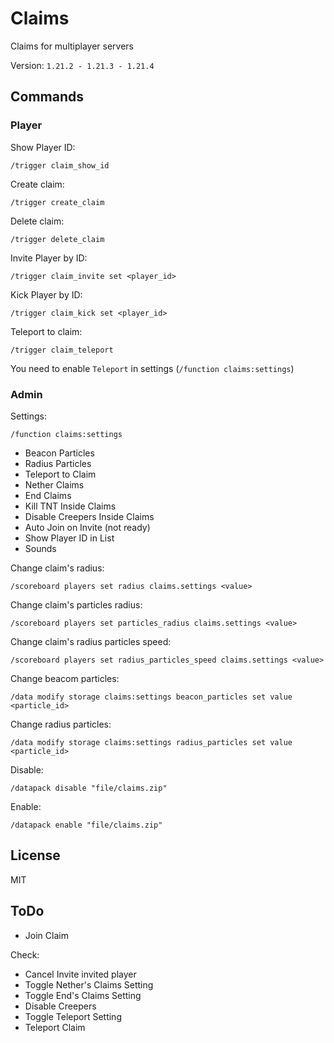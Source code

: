 # Claims

Claims for multiplayer servers

Version: `1.21.2 - 1.21.3 - 1.21.4`

## Commands

### Player

Show Player ID:

```mcfunction
/trigger claim_show_id
```

Create claim:

```mcfunction
/trigger create_claim
```

Delete claim:

```mcfunction
/trigger delete_claim
```

Invite Player by ID:

```mcfunction
/trigger claim_invite set <player_id>
```

Kick Player by ID:

```mcfunction
/trigger claim_kick set <player_id>
```

Teleport to claim:

```mcfunction
/trigger claim_teleport
```

You need to enable `Teleport` in settings (`/function claims:settings`)

### Admin

Settings:

```mcfunction
/function claims:settings
```

- Beacon Particles
- Radius Particles
- Teleport to Claim
- Nether Claims
- End Claims
- Kill TNT Inside Claims
- Disable Creepers Inside Claims
- Auto Join on Invite (not ready)
- Show Player ID in List
- Sounds

Change claim's radius:

```mcfunction
/scoreboard players set radius claims.settings <value>
```

Change claim's particles radius:

```mcfunction
/scoreboard players set particles_radius claims.settings <value>
```

Change claim's radius particles speed:

```mcfunction
/scoreboard players set radius_particles_speed claims.settings <value>
```

Change beacom particles:

```mcfunction
/data modify storage claims:settings beacon_particles set value <particle_id>
```

Change radius particles:

```mcfunction
/data modify storage claims:settings radius_particles set value <particle_id>
```

Disable:

```mcfunction
/datapack disable "file/claims.zip"
```

Enable:

```mcfunction
/datapack enable "file/claims.zip"
```

## License

MIT

## ToDo

- Join Claim

Check:
- Cancel Invite invited player
- Toggle Nether's Claims Setting
- Toggle End's Claims Setting
- Disable Creepers
- Toggle Teleport Setting
- Teleport Claim